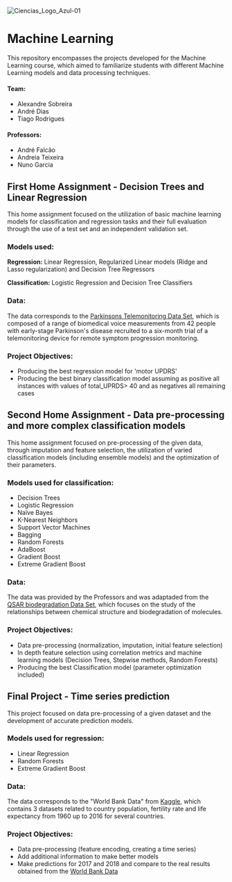 ![Ciencias_Logo_Azul-01](https://user-images.githubusercontent.com/106987072/228209396-a8737601-f28f-486e-8566-918709663369.png)


# Machine Learning
This repository encompasses the projects developed for the Machine Learning course, which aimed to familiarize students with different Machine Learning models and data processing techniques.


#### Team:
- Alexandre Sobreira
- André Dias
- Tiago Rodrigues

#### Professors: 
- André Falcão
- Andreia Teixeira
- Nuno Garcia


## First Home Assignment - Decision Trees and Linear Regression
This home assignment focused on the utilization of basic machine learning models for classification and regression tasks and their full evaluation through the use of a test set and an independent validation set.

### Models used:
**Regression:** Linear Regression, Regularized Linear models (Ridge and Lasso regularization) and Decision Tree Regressors

**Classification:** Logistic Regression and Decision Tree Classifiers

### Data:
The data corresponds to the [Parkinsons Telemonitoring Data Set](https://archive.ics.uci.edu/ml/datasets/Parkinsons+Telemonitoring), which is composed of a range of biomedical voice measurements from 42 people with early-stage Parkinson's disease recruited to a six-month trial of a telemonitoring device for remote symptom progression monitoring. 

### Project Objectives:
- Producing the best regression model for 'motor UPDRS'
- Producing the best binary classification model assuming as positive all instances with values of total_UPRDS> 40 and as negatives all remaining cases


## Second Home Assignment - Data pre-processing and more complex classification models
This home assignment focused on pre-processing of the given data, through imputation and feature selection, the utilization of varied classification models (including ensemble models) and the optimization of their parameters.

### Models used for classification:
- Decision Trees
- Logistic Regression
- Naïve Bayes
- K-Nearest Neighbors
- Support Vector Machines
- Bagging
- Random Forests
- AdaBoost
- Gradient Boost
- Extreme Gradient Boost


### Data:
The data was provided by the Professors and was adaptaded from the [QSAR biodegradation Data Set](https://archive.ics.uci.edu/ml/datasets/QSAR+biodegradation), which focuses on the study of the relationships between chemical structure and biodegradation of molecules.

### Project Objectives:
- Data pre-processing (normalization, imputation, initial feature selection)
- In depth feature selection using correlation metrics and machine learning models (Decision Trees, Stepwise methods, Random Forests)
- Producing the best Classification model (parameter optimization included)


## Final Project - Time series prediction
This project focused on data pre-processing of a given dataset and the development of accurate prediction models.

### Models used for regression:
- Linear Regression
- Random Forests
- Extreme Gradient Boost


### Data:
The data corresponds to the "World Bank Data" from [Kaggle](https://www.kaggle.com/datasets/gemartin/world-bank-data-1960-to-2016?resource=download), which contains 3 datasets related to country population, fertility rate and life expectancy from 1960 up to 2016 for several countries.

### Project Objectives:
- Data pre-processing (feature encoding, creating a time series)
- Add additional information to make better models
- Make predictions for 2017 and 2018 and compare to the real results obtained from the [World Bank Data](https://www.worldbank.org/en/home)

